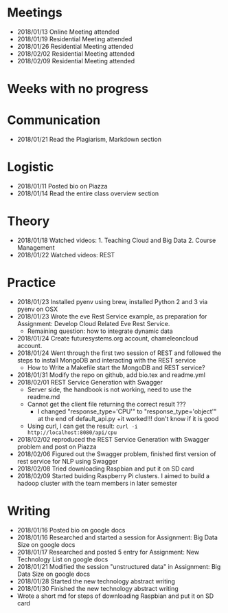 # Meetings

* 2018/01/13 Online Meeting attended 
* 2018/01/19 Residential Meeting attended 
* 2018/01/26 Residential Meeting attended 
* 2018/02/02 Residential Meeting attended 
* 2018/02/09 Residential Meeting attended 

# Weeks with no progress

# Communication
* 2018/01/21 Read the Plagiarism, Markdown section 

# Logistic

* 2018/01/11 Posted bio on Piazza
* 2018/01/14 Read the entire class overview section 

# Theory

* 2018/01/18 Watched videos: 1. Teaching Cloud and Big Data 2. Course Management
* 2018/01/22 Watched videos: REST


# Practice
* 2018/01/23 Installed pyenv using brew, installed Python 2 and 3 via pyenv on OSX
* 2018/01/23 Wrote the eve Rest Service example, as preparation for Assignment: Develop Cloud Related Eve Rest Service.
    + Remaining question: how to integrate dynamic data
* 2018/01/24 Create futuresystems.org account, chameleoncloud account.
* 2018/01/24 Went through the first two session of REST and followed the steps to install MongoDB and interacting with the REST service
	+ How to Write a Makefile start the MongoDB and REST service?
* 2018/01/31 Modify the repo on github, add bio.tex and readme.yml
* 2018/02/01 REST Service Generation with Swagger
    + Server side, the handbook is not working, need to use the readme.md
    + Cannot get the client file returning the correct result ???
        + I changed "response_type='CPU'" to "response_type='object'" at the end of default_api.py
        +it worked!!! don't know if it is good
    + Using curl, I can get the result: ```curl -i http://localhost:8080/api/cpu```
* 2018/02/02 reproduced the REST Service Generation with Swagger problem and post on Piazza
* 2018/02/06 Figured out the Swagger problem, finished first version of rest service for NLP using Swagger
* 2018/02/08 Tried downloading Raspbian and put it on SD card
* 2018/02/09 Started buiding Raspberry Pi clusters. I aimed to build a hadoop cluster with the team members in later semester 

# Writing

* 2018/01/16 Posted bio on google docs
* 2018/01/16 Researched and started a session for Assignment: Big Data Size on google docs
* 2018/01/17 Researched and posted 5 entry for Assignment: New Technology List on google docs
* 2018/01/21 Modified the session "unstructured data" in Assignment: Big Data Size on google docs
* 2018/01/28 Started the new technology abstract writing
* 2018/01/30 Finished the new technology abstract writing
* Wrote a short md for steps of downloading Raspbian and put it on SD card
